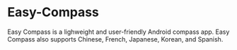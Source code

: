 # Easy-Compass
Easy Compass is a lighweight and user-friendly Android compass app. 
Easy Compass also supports Chinese, French, Japanese, Korean, and Spanish.
